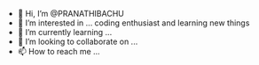 - 👋 Hi, I’m @PRANATHIBACHU
- 👀 I’m interested in ... coding enthusiast and learning new things
- 🌱 I’m currently learning ...
- 💞️ I’m looking to collaborate on ...
- 📫 How to reach me ...

<!---
PRANATHIBACHU/PRANATHIBACHU is a ✨ special ✨ repository because its `README.md` (this file) appears on your GitHub profile.
You can click the Preview link to take a look at your changes.
--->
